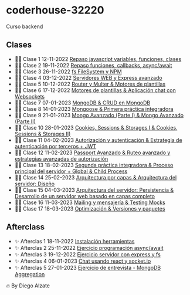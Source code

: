# coderhouse-32220
Curso backend

## Clases

- 💪🏻 Clase 1 12-11-2022 [Repaso javascript variables, funciones, clases](https://coderhouse.zoom.us/rec/share/nsc5k4klm5bs8pPNRRFOIp7ANgZ72WczCV1P4boEcvdg5DcOyitlsoZrOS212J3k.yFBNnQhhXvEjinhV)
- 💪🏻 Clase 2 19-11-2022 [Repaso funciones, callbacks, async/await](https://coderhouse.zoom.us/rec/share/aCWiFn3GjzdOY38vPFBNMoAky-enUND223Pbuv-B_X7SfcBEl1tEWbCdeqAp3l9D.trU-JQOtQHyt57RX)
- 💪🏻 Clase 3 26-11-2022 [fs FileSystem y NPM](https://coderhouse.zoom.us/rec/share/ErjsT5snOahsuYNUwiRbMIrE2tRGZiROc-OralB1ADkGTy3w0RQWXEYziAnXD_U.a-JgRHNk2llhYvPW)
- 💪🏻 Clase 4 03-12-2022 [Servidores WEB y Express avanzado](https://coderhouse.zoom.us/rec/share/-R4UzbI_-Bj4XIGAmFE17CnaWXu2XSkejHXnvZzB27JVl2VtxiFiBM7mGpcWpZYw.x5fY7hkpHcAuy72m)
- 💪🏻 Clase 5 10-12-2022 [Router y Multer & Motores de plantillas](https://coderhouse.zoom.us/rec/play/aLdMm23A6lCaicaiXbgK3nPK17lHRPAKJpUYa0V6NECj7HV9BoeVDmuu8hWMc8dtzh0XoHeiU1p8L2Y.eCr63YYwEkxyVi9y)
- 💪🏻 Clase 6 17-12-2022 [Motores de plantillas & Aplicación chat con Websockets](https://coderhouse.zoom.us/rec/share/UyKF4o1_1-2TKRjql4pi91echfMFEFInK6gyPkbJJERioHORVKOmupHxJIu5rxXo.nfx_EbqvWgrohG_9)
- 💪🏻 Clase 7 07-01-2023 [MongoDB & CRUD en MongoDB](https://coderhouse.zoom.us/rec/share/Dv2RPPMHnpLq5pI_lK6OQlVs8aaskEp3lZm9KCGxAxV-ABOTK4xWlfzmNo65lNIa.C20ZNwqmm03O-dm7)
- 💪🏻 Clase 8 14-01-2023 [Mongoose & Primera práctica integradora](https://coderhouse.zoom.us/rec/share/B_wdD3_BQrd-cfKC5epBdqoEmxaQ--UKO-8aoDQ5FiKcyqPEFXdf0X-RVoul6Tpd.v60jBoToocu_VU1m)
- 💪🏻 Clase 9 21-01-2023 [Mongo Avanzado (Parte I) & Mongo Avanzado (Parte II)](https://coderhouse.zoom.us/rec/share/XlQebe-VsOIHhts5lS3G-HzswW5O8RqA_JTiWUyx8z7aXGR0_T3LYqbrWzDREub6.xL2R01XIt1lX1jOI)
- 💪🏻 Clase 10 28-01-2023 [Cookies, Sessions & Storages I & Cookies, Sessions & Storages II)](https://coderhouse.zoom.us/rec/share/VRxkzUSkHjH7I80Z8oQshJdQbbcwhjB1jMWeZb2VEKUc9FIAl8S8OcAlMmpJkLSc.tGazp4Mq62EhdM6E)
- 💪🏻 Clase 11 04-02-2023 [Autorización y autenticación & Estrategia de autenticación por terceros + JWT](https://coderhouse.zoom.us/rec/share/d2uT7JpHvcpYLPaNJdhCmeYhfJeHYb6N8jJrL9rKbhLHO4WciDgncKugfTQ4joA.8gF3btFkX7HNi4qb)
- 💪🏻 Clase 12 11-02-2023 [Passport Avanzado & Ruteo avanzado y estrategias avanzadas de autorización](https://drive.google.com/drive/u/0/folders/1yYz7DZNu-vZ37mB7TM5KPSr_w4Ira8Sl)
- 💪🏻 Clase 13 18-02-2023 [Segunda práctica integradora & Proceso principal del servidor + Global & Child Process](https://coderhouse.zoom.us/rec/share/8EnCgvT9LhX4vElJFQbe_O8FPeSXYVL17ikohByj7d_UtBNmOVTsT3RciVioduE4.GiX3_glh_7ujjVn0)
- 💪🏻 Clase 14 25-02-2023 [Arquitectura por capas & Arquitectura del servidor: Diseño](https://coderhouse.zoom.us/rec/share/8EnCgvT9LhX4vElJFQbe_O8FPeSXYVL17ikohByj7d_UtBNmOVTsT3RciVioduE4.GiX3_glh_7ujjVn0)
- 💪🏻 Clase 15 04-03-2023 [Arquitectura del servidor: Persistencia & Desarrollo de un servidor web basado en capas completo](https://coderhouse.zoom.us/rec/share/Kq1S3NNJhovf_F7etypmHziAi6CLka0eCERzhYOYQg2jOynIr2_ZTcgvJ0n0TjAB.QvBVsPwSabchaYF_)
- 💪🏻 Clase 16 11-03-2023 [Mailing y mensajería & Testing Mocks](https://coderhouse.zoom.us/rec/share/Kq1S3NNJhovf_F7etypmHziAi6CLka0eCERzhYOYQg2jOynIr2_ZTcgvJ0n0TjAB.QvBVsPwSabchaYF_)
- 💪🏻 Clase 17 18-03-2023 [Optimización & Versiones y paquetes]()

## Afterclass

- ✨ Afterclas 1 18-11-2022 [Instalación herramientas](https://drive.google.com/file/d/1TDUEO6etHvpTS19R47zj2_pqorFv7yOc/view?usp=sharing)
- ✨ Afterclas 2 25-11-2022 [Ejercicio programación async/await](https://coderhouse.zoom.us/rec/share/tXpVrV0paOEYNPU8EXxey2CI4K6xRpzzKRgCfaGGunh3OdbECJAHH6rpQzG6DKWX.Ly0Q2fw53bBO2CKB)
- ✨ Afterclas 3 19-12-2022 [Ejercicio servidor con express y fs](https://coderhouse.zoom.us/rec/share/FTtUB1evBiWBk-JSa4_IZgjknCqvBlrHxJDegvdMy3oVgCKrsvJAh-ZrOz2gnhCe.TPBbNzmS9C5HlJOi)
- ✨ Afterclas 4 06-01-2023 [Chat usando react y socket.io](https://coderhouse.zoom.us/rec/share/jyY38RNJNI1gHMYTm3tFnNVmQOP2eIM2_qwG1fZws6blu6zeVthm4xMGcjirNXY.WaAAdE4DSOkCCOY3)
- ✨ Afterclas 5 27-01-2023 [Ejercicio de entrevista - MongoDB Aggregation](https://coderhouse.zoom.us/rec/share/XlQebe-VsOIHhts5lS3G-HzswW5O8RqA_JTiWUyx8z7aXGR0_T3LYqbrWzDREub6.xL2R01XIt1lX1jOI)

🔥 By Diego Alzate
